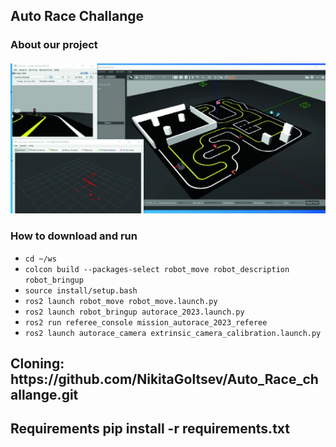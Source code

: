 <h2>Auto Race Challange</h2>
<h3>About our project</h3>
<p></p>
<img src='img/full_track.png'>
<h3>How to download and run</h3>
<ul>
    <li><code>cd ~/ws</code></li>
    <li><code>colcon build --packages-select robot_move robot_description robot_bringup </code></li>
    <li><code>source install/setup.bash</code></li>
    <li><code>ros2 launch robot_move robot_move.launch.py</code></li>
    <li><code>ros2 launch robot_bringup autorace_2023.launch.py</code></li>
    <li><code>ros2 run referee_console mission_autorace_2023_referee</code></li>
    <li><code>ros2 launch autorace_camera extrinsic_camera_calibration.launch.py</code></li>

</ul>

<h2>Cloning: https://github.com/NikitaGoltsev/Auto_Race_challange.git</h2>
<h2>Requirements pip install -r requirements.txt</h2>
